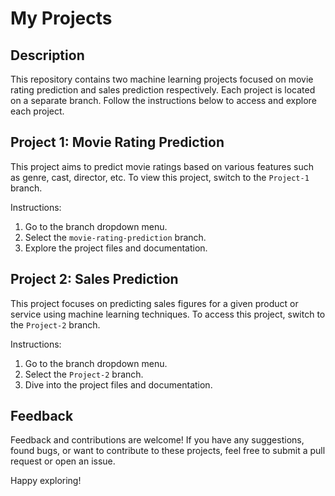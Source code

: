 # My Projects

## Description
This repository contains two machine learning projects focused on movie rating prediction and sales prediction respectively. Each project is located on a separate branch. Follow the instructions below to access and explore each project.

## Project 1: Movie Rating Prediction
This project aims to predict movie ratings based on various features such as genre, cast, director, etc. To view this project, switch to the `Project-1` branch.

Instructions:
1. Go to the branch dropdown menu.
2. Select the `movie-rating-prediction` branch.
3. Explore the project files and documentation.

## Project 2: Sales Prediction
This project focuses on predicting sales figures for a given product or service using machine learning techniques. To access this project, switch to the `Project-2` branch.

Instructions:
1. Go to the branch dropdown menu.
2. Select the `Project-2` branch.
3. Dive into the project files and documentation.

## Feedback
Feedback and contributions are welcome! If you have any suggestions, found bugs, or want to contribute to these projects, feel free to submit a pull request or open an issue.

Happy exploring!

